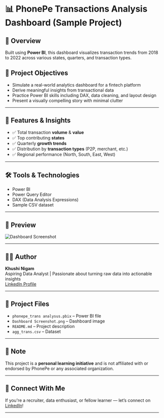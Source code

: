 # 📊 PhonePe Transactions Analysis Dashboard (Sample Project)

## 📝 Overview
Built using **Power BI**, this dashboard visualizes transaction trends from 2018 to 2022 across various states, quarters, and transaction types.


## 🎯 Project Objectives

- Simulate a real-world analytics dashboard for a fintech platform
- Derive meaningful insights from transactional data
- Practice Power BI skills including DAX, data cleaning, and layout design
- Present a visually compelling story with minimal clutter

---

## 📌 Features & Insights

- ✅ Total transaction **volume** & **value**
- ✅ Top contributing **states**
- ✅ Quarterly **growth trends**
- ✅ Distribution by **transaction types** (P2P, merchant, etc.)
- ✅ Regional performance (North, South, East, West)

---

## 🛠 Tools & Technologies

- Power BI
- Power Query Editor
- DAX (Data Analysis Expressions)
- Sample CSV dataset

---

## 📸 Preview

![Dashboard Screenshot](![image](https://github.com/user-attachments/assets/a4c27e51-4bee-4e6c-9be6-ba92679484b3)
)

---

## 👩‍💻 Author

**Khushi Nigam**  
Aspiring Data Analyst | Passionate about turning raw data into actionable insights  
[LinkedIn Profile](https://www.linkedin.com/in/khushinigam7/)

---

## 📁 Project Files

- `phonepe_trans analysus.pbix` – Power BI file  
- `Dashboard Screenshot.png` – Dashboard image  
- `README.md` – Project description  
- `agg_trans.csv` – Dataset

---

## 📌 Note

This project is a **personal learning initiative** and is not affiliated with or endorsed by PhonePe or any associated organization.

---

## 🔗 Connect With Me

If you're a recruiter, data enthusiast, or fellow learner — let’s connect on [LinkedIn](https://www.linkedin.com/in/khushinigam7/)!

---

